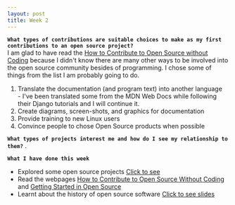 ```yaml
---
layout: post
title: Week 2
---
```


**`What types of contributions are suitable choices to make as my first contributions to an open source project?`**  
I am glad to have read the [How to Contribute to Open Source without Coding]() because I didn't know there are many other ways to be involved into the open source community besides of programming. I chose some of things from the list I am probably going to do.

  1. Translate the documentation (and program text) into another language  
    - I've been translated some from the MDN Web Docs while following their Django tutorials and I will continue it.
  2. Create diagrams, screen-shots, and graphics for documentation
  3. Provide training to new Linux users
  4. Convince people to chose Open Source products when possible
  
**`What types of projects interest me and how do I see my relationship to them?`** . 

**`What I have done this week`**
  - Explored some open source projects [Click to see](https://github.com/hunter-college-ossd-fall-2019/nancydocode-proj-exploration-01/blob/master/project_licenses.md)
  - Read the webpages [How to Contribute to Open Source Without Coding](https://icontribute.wordpress.com/how-to-contribute-to-open-source-without-coding/) and [Getting Started in Open Source](https://blog.newrelic.com/engineering/open-source_gettingstarted/)
  - Learnt about the history of open source software [Click to see slides](http://www.compsci.hunter.cuny.edu/~sweiss/course_materials/csci395.86/slides/history.html#1)
